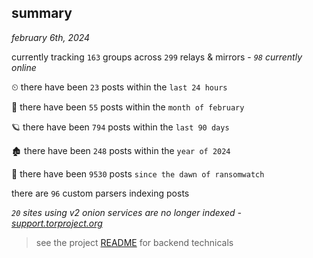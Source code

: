 
## summary
_february 6th, 2024_

currently tracking `163` groups across `299` relays & mirrors - _`98` currently online_

⏲ there have been `23` posts within the `last 24 hours`

🦈 there have been `55` posts within the `month of february`

🪐 there have been `794` posts within the `last 90 days`

🏚 there have been `248` posts within the `year of 2024`

🦕 there have been `9530` posts `since the dawn of ransomwatch`

there are `96` custom parsers indexing posts

_`20` sites using v2 onion services are no longer indexed - [support.torproject.org](https://support.torproject.org/onionservices/v2-deprecation/)_

> see the project [README](https://github.com/joshhighet/ransomwatch#ransomwatch--) for backend technicals
